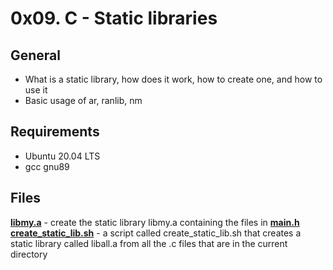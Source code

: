 # 0x09. C - Static libraries
## General
- What is a static library, how does it work, how to create one, and how to use it  
- Basic usage of ar, ranlib, nm  
## Requirements
- Ubuntu 20.04 LTS
- gcc gnu89
## Files
**[libmy.a](libmy.a)** - create the static library libmy.a containing the files in **[main.h](main.h)**  
**[create_static_lib.sh](create_static_lib.sh)** - a script called create_static_lib.sh that creates a static library called liball.a from all the .c files that are in the current directory  
